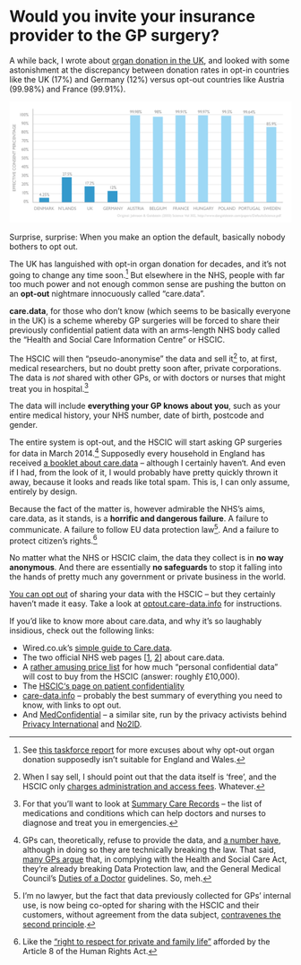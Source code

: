 # Would you invite your insurance provider to the GP surgery?

A while back, I wrote about [organ donation in the UK](/post/whats-in-a-checkbox), and looked with some astonishment at the discrepancy between donation rates in opt-in countries like the UK (17%) and Germany (12%) versus opt-out countries like Austria (99.98%) and France (99.91%).

[![Graph from Johnson & Goldstein (Science, 2003) showing comparative organ donation rates in European countries](/media/organ-donation.png)](/media/organ-donation.png)

Surprise, surprise: When you make an option the default, basically nobody bothers to opt out.

The UK has languished with opt-in organ donation for decades, and it’s not going to change any time soon.[^1] But elsewhere in the NHS, people with far too much power and not enough common sense are pushing the button on an **opt-out** nightmare innocuously called “care.data”.

**care.data**, for those who don’t know (which seems to be basically everyone in the UK) is a scheme whereby GP surgeries will be forced to share their previously confidential patient data with an arms-length NHS body called the “Health and Social Care Information Centre” or HSCIC.

The HSCIC will then “pseudo-anonymise” the data and sell it[^2] to, at first, medical researchers, but no doubt pretty soon after, private corporations. The data is *not* shared with other GPs, or with doctors or nurses that might treat you in hospital.[^3]

The data will include **everything your GP knows about you**, such as your entire medical history, your NHS number, date of birth, postcode and gender.

The entire system is opt-out, and the HSCIC will start asking GP surgeries for data in March 2014.[^4] Supposedly every household in England has received [a booklet about care.data](http://www.nhs.uk/NHSEngland/thenhs/records/healthrecords/Documents/NHS_Door_drop_26-11-13.pdf) – although I certainly haven‘t. And even if I had, from the look of it, I would probably have pretty quickly thrown it away, because it looks and reads like total spam. This is, I can only assume, entirely by design.

Because the fact of the matter is, however admirable the NHS’s aims, care.data, as it stands, is a **horrific and dangerous failure**. A failure to communicate. A failure to follow EU data protection law[^5]. And a failure to protect citizen’s rights.[^6]

No matter what the NHS or HSCIC claim, the data they collect is in **no way anonymous**. And there are essentially **no safeguards** to stop it falling into the hands of pretty much any government or private business in the world.

[You can opt out](http://optout.care-data.info) of sharing your data with the HSCIC – but they certainly haven’t made it easy. Take a look at [optout.care-data.info](http://optout.care-data.info) for instructions.

If you’d like to know more about care.data, and why it’s so laughably insidious, check out the following links:

* Wired.co.uk’s [simple guide to Care.data](http://www.wired.co.uk/news/archive/2014-02/07/a-simple-guide-to-care-data).
* The two official NHS web pages [[1](http://www.nhs.uk/NHSEngland/thenhs/records/healthrecords/Pages/care-data.aspx), [2](http://www.england.nhs.uk/ourwork/tsd/care-data/)] about care.data.
* A [rather amusing price list](http://www.hscic.gov.uk/media/12443/data-linkage-service-charges-2013-2014-updated/pdf/dles_service_charges__2013_14_V10_050913.pdf) for how much “personal confidential data” will cost to buy from the HSCIC (answer: roughly £10,000).
* The [HSCIC‘s page on patient confidentiality](http://www.hscic.gov.uk/patientconf)
* [care-data.info](http://care-data.info) – probably the best summary of everything you need to know, with links to opt out.
* And [MedConfidential](http://medconfidential.org) – a similar site, run by the privacy activists behind [Privacy International](https://www.privacyinternational.org) and [No2ID](http://www.no2id.net).

[^1]: See [this taskforce report](http://webarchive.nationalarchives.gov.uk/20130107105354/http://www.dh.gov.uk/prod_consum_dh/groups/dh_digitalassets/@dh/@en/documents/digitalasset/dh_090303.pdf) for more excuses about why opt-out organ donation supposedly isn’t suitable for England and Wales.
[^2]: When I say sell, I should point out that the data itself is ‘free’, and the HSCIC only [charges administration and access fees](http://www.hscic.gov.uk/media/12443/data-linkage-service-charges-2013-2014-updated/pdf/dles_service_charges__2013_14_V10_050913.pdf). Whatever.
[^3]: For that you’ll want to look at [Summary Care Records](http://www.nhscarerecords.nhs.uk) – the list of medications and conditions which can help doctors and nurses to diagnose and treat you in emergencies.
[^4]: GPs can, theoretically, refuse to provide the data, and [a number have](http://www.pulsetoday.co.uk/your-practice/comment/why-im-opting-patients-out-of-the-caredata-scheme/20005022.article), although in doing so they are technically breaking the law. That said, [many GPs argue](http://www.pulsetoday.co.uk/your-practice/practice-topics/it/gp-takes-unlawful-decision-to-opt-patients-out-of-caredata-programme/20005018.article) that, in complying with the Health and Social Care Act, they’re already breaking Data Protection law, and the General Medical Council’s [Duties of a Doctor](http://www.gmc-uk.org/guidance/good_medical_practice/duties_of_a_doctor.asp) guidelines. So, meh.
[^5]: I’m no lawyer, but the fact that data previously collected for GPs’ internal use, is now being co-opted for sharing with the HSCIC and their customers, without agreement from the data subject, [contravenes the second principle](http://en.wikipedia.org/wiki/Data_Protection_Act_1998).
[^6]: Like the [“right to respect for private and family life”](http://informationrightsandwrongs.com/2014/01/31/the-care-data-leaflet-campaign-legally-necessary/) afforded by the Article 8 of the Human Rights Act.
